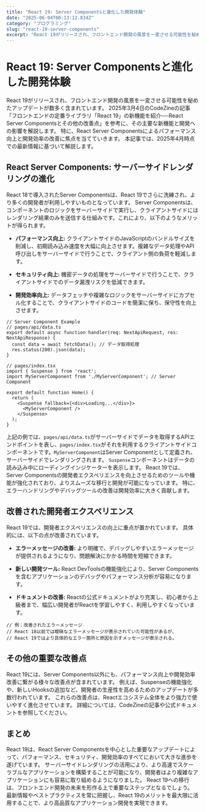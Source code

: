 ```yaml
---
title: "React 19: Server Componentsと進化した開発体験"
date: "2025-06-04T00:13:12.834Z"
category: "プログラミング"
slug: "react-19-server-components"
excerpt: "React 19がリリースされ、フロントエンド開発の風景を一変させる可能性を秘めたアップデートが数多く含まれています。  2025年3月4日のCodeZineの記事「フロントエンドの定番ライブラリ「React 19」の新機能を紹介──React Server Componentsとその他の改善点」を..."
---
```


# React 19: Server Componentsと進化した開発体験

React 19がリリースされ、フロントエンド開発の風景を一変させる可能性を秘めたアップデートが数多く含まれています。  2025年3月4日のCodeZineの記事「フロントエンドの定番ライブラリ「React 19」の新機能を紹介──React Server Componentsとその他の改善点」を参考に、その主要な新機能と開発への影響を解説します。  特に、React Server Componentsによるパフォーマンス向上と開発効率の改善に焦点を当てていきます。  本記事では、2025年4月時点での最新情報に基づいて解説します。


## React Server Components: サーバーサイドレンダリングの進化

React 18で導入されたServer Componentsは、React 19でさらに洗練され、より多くの開発者が利用しやすいものとなっています。  Server Componentsは、コンポーネントのロジックをサーバーサイドで実行し、クライアントサイドにはレンダリング結果のみを送信する仕組みです。これにより、以下のようなメリットが得られます。

* **パフォーマンス向上:** クライアントサイドのJavaScriptのバンドルサイズを削減し、初期読み込み速度を大幅に向上させます。複雑なデータ処理やAPI呼び出しをサーバーサイドで行うことで、クライアント側の負荷を軽減します。

* **セキュリティ向上:**  機密データの処理をサーバーサイドで行うことで、クライアントサイドでのデータ漏洩リスクを低減できます。

* **開発効率向上:** データフェッチや複雑なロジックをサーバーサイドにカプセル化することで、クライアントサイドのコードを簡潔に保ち、保守性を向上させます。


```
// Server Component Example
// pages/api/data.ts
export default async function handler(req: NextApiRequest, res: NextApiResponse) {
  const data = await fetchData(); // データ取得処理
  res.status(200).json(data);
}

// pages/index.tsx
import { Suspense } from 'react';
import MyServerComponent from './MyServerComponent'; // Server Component

export default function Home() {
  return (
    <Suspense fallback={<div>Loading...</div>}>
      <MyServerComponent />
    </Suspense>
  );
}
```

上記の例では、`pages/api/data.ts`がサーバーサイドでデータを取得するAPIエンドポイントを表し、`pages/index.tsx`がそれを利用するクライアントサイドコンポーネントです。`MyServerComponent`はServer Componentとして定義され、サーバーサイドでレンダリングされます。 `Suspense`コンポーネントはデータの読み込み中にローディングインジケーターを表示します。  React 19では、Server Componentsの開発者エクスペリエンスを向上させるためのツールや機能が強化されており、よりスムーズな移行と開発が可能になっています。  特に、エラーハンドリングやデバッグツールの改善は開発効率に大きく貢献します。


## 改善された開発者エクスペリエンス

React 19では、開発者エクスペリエンスの向上に重点が置かれています。  具体的には、以下の点が改善されています。

* **エラーメッセージの改善:** より明確で、デバッグしやすいエラーメッセージが提供されるようになり、問題解決にかかる時間を短縮できます。

* **新しい開発ツール:**  React DevToolsの機能強化により、Server Componentsを含むアプリケーションのデバッグやパフォーマンス分析が容易になります。

* **ドキュメントの改善:**  Reactの公式ドキュメントがより充実し、初心者から上級者まで、幅広い開発者がReactを学習しやすく、利用しやすくなっています。


```
// 例：改善されたエラーメッセージ
// React 18以前では曖昧なエラーメッセージが表示されていた可能性があるが、
// React 19ではより具体的なエラー箇所と原因を示すメッセージが表示される。
```


##  その他の重要な改善点

React 19には、Server Components以外にも、パフォーマンス向上や開発効率改善に繋がる様々な改善点が含まれています。 例えば、Suspenseの機能強化や、新しいHooksの追加など、開発者の生産性を高めるためのアップデートが多数行われています。  これらの改善点は、Reactエコシステム全体をより強力で使いやすく進化させています。  詳細については、CodeZineの記事や公式ドキュメントを参照してください。


## まとめ

React 19は、React Server Componentsを中心とした重要なアップデートによって、パフォーマンス、セキュリティ、開発効率のすべてにおいて大きな進歩を遂げています。  サーバーサイドレンダリングの活用により、より高速でスケーラブルなアプリケーションを構築することが可能になり、開発者はより複雑なアプリケーションにも容易に取り組めるようになりました。  React 19への移行は、フロントエンド開発の未来を形作る上で重要なステップとなるでしょう。  最新情報やベストプラクティスを常に把握し、React 19のメリットを最大限に活用することで、より高品質なアプリケーション開発を実現できます。

